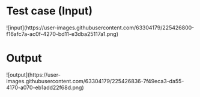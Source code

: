 <h1>Test case (Input)</h1>
![input](https://user-images.githubusercontent.com/63304179/225426800-f16afc7a-ac0f-4270-bd11-e3dba25117a1.png)


<h1>Output</h1>
![output](https://user-images.githubusercontent.com/63304179/225426836-7f49eca3-da55-4170-a070-eb1add22f68d.png)

